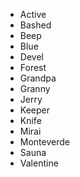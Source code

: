 - Active
- Bashed
- Beep
- Blue
- Devel
- Forest
- Grandpa
- Granny
- Jerry
- Keeper
- Knife
- Mirai
- Monteverde
- Sauna
- Valentine
